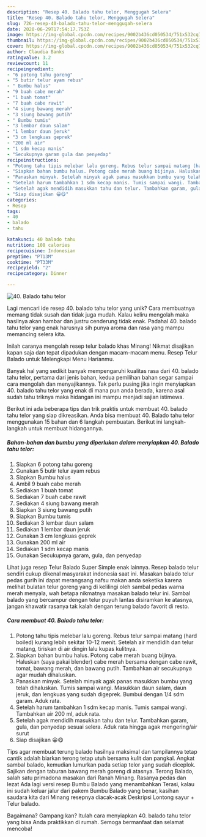 ```yaml
---
description: "Resep 40. Balado tahu telor, Menggugah Selera"
title: "Resep 40. Balado tahu telor, Menggugah Selera"
slug: 726-resep-40-balado-tahu-telor-menggugah-selera
date: 2020-06-29T17:54:17.753Z
image: https://img-global.cpcdn.com/recipes/9002b436cd050534/751x532cq70/40-balado-tahu-telor-foto-resep-utama.jpg
thumbnail: https://img-global.cpcdn.com/recipes/9002b436cd050534/751x532cq70/40-balado-tahu-telor-foto-resep-utama.jpg
cover: https://img-global.cpcdn.com/recipes/9002b436cd050534/751x532cq70/40-balado-tahu-telor-foto-resep-utama.jpg
author: Claudia Banks
ratingvalue: 3.2
reviewcount: 11
recipeingredient:
- "6 potong tahu goreng"
- "5 butir telur ayam rebus"
- " Bumbu halus"
- "9 buah cabe merah"
- "1 buah tomat"
- "7 buah cabe rawit"
- "4 siung bawang merah"
- "3 siung bawang putih"
- " Bumbu tumis"
- "3 lembar daun salam"
- "1 lembar daun jeruk"
- "3 cm lengkuas geprek"
- "200 ml air"
- "1 sdm kecap manis"
- "Secukupnya garam gula dan penyedap"
recipeinstructions:
- "Potong tahu tipis melebar lalu goreng. Rebus telur sampai matang (hard boiled) kurang lebih sekitar 10-12 menit. Setelah air mendidih dan telur matang, tiriskan di air dingin lalu kupas kulitnya."
- "Siapkan bahan bumbu halus. Potong cabe merah buang bijinya. Haluskan (saya pakai blender) cabe merah bersama dengan cabe rawit, tomat, bawang merah, dan bawang putih. Tambahkan air secukupnya agar mudah dihaluskan."
- "Panaskan minyak. Setelah minyak agak panas masukkan bumbu yang telah dihaluskan. Tumis sampai wangi. Masukkan daun salam, daun jeruk, dan lengkuas yang sudah digeprek. Bumbui dengan 1/4 sdm garam. Aduk rata."
- "Setelah harum tambahkan 1 sdm kecap manis. Tumis sampai wangi. Tambahkan air 200 ml, aduk rata."
- "Setelah agak mendidih masukkan tahu dan telur. Tambahkan garam, gula, dan penyedap sesuai selera. Aduk rata hingga agak mengering/air surut"
- "Siap disajikan 😀😋"
categories:
- Resep
tags:
- 40
- balado
- tahu

katakunci: 40 balado tahu 
nutrition: 108 calories
recipecuisine: Indonesian
preptime: "PT13M"
cooktime: "PT33M"
recipeyield: "2"
recipecategory: Dinner

---
```



![40. Balado tahu telor](https://img-global.cpcdn.com/recipes/9002b436cd050534/751x532cq70/40-balado-tahu-telor-foto-resep-utama.jpg)

Lagi mencari ide resep 40. balado tahu telor yang unik? Cara membuatnya memang tidak susah dan tidak juga mudah. Kalau keliru mengolah maka hasilnya akan hambar dan justru cenderung tidak enak. Padahal 40. balado tahu telor yang enak harusnya sih punya aroma dan rasa yang mampu memancing selera kita.

Inilah caranya mengolah resep telur balado khas Minang! Nikmat disajikan kapan saja dan tepat dipadukan dengan macam-macam menu. Resep Telur Balado untuk Melengkapi Menu Harianmu.

Banyak hal yang sedikit banyak mempengaruhi kualitas rasa dari 40. balado tahu telor, pertama dari jenis bahan, kedua pemilihan bahan segar sampai cara mengolah dan menyajikannya. Tak perlu pusing jika ingin menyiapkan 40. balado tahu telor yang enak di mana pun anda berada, karena asal sudah tahu triknya maka hidangan ini mampu menjadi sajian istimewa.


Berikut ini ada beberapa tips dan trik praktis untuk membuat 40. balado tahu telor yang siap dikreasikan. Anda bisa membuat 40. Balado tahu telor menggunakan 15 bahan dan 6 langkah pembuatan. Berikut ini langkah-langkah untuk membuat hidangannya.

<!--inarticleads1-->

##### Bahan-bahan dan bumbu yang diperlukan dalam menyiapkan 40. Balado tahu telor:

1. Siapkan 6 potong tahu goreng
1. Gunakan 5 butir telur ayam rebus
1. Siapkan  Bumbu halus
1. Ambil 9 buah cabe merah
1. Sediakan 1 buah tomat
1. Sediakan 7 buah cabe rawit
1. Sediakan 4 siung bawang merah
1. Siapkan 3 siung bawang putih
1. Siapkan  Bumbu tumis
1. Sediakan 3 lembar daun salam
1. Sediakan 1 lembar daun jeruk
1. Gunakan 3 cm lengkuas geprek
1. Gunakan 200 ml air
1. Sediakan 1 sdm kecap manis
1. Gunakan Secukupnya garam, gula, dan penyedap


Lihat juga resep Telur Balado Super Simple enak lainnya. Resep balado telur sendiri cukup dikenal masyarakat indonesia saat ini. Masakan balado telur pedas gurih ini dapat merangsang nafsu makan anda seketika karena melihat bulatan telur goreng yang di kelilingi oleh sambal pedas warna merah menyala, wah betapa nikmatnya masakan balado telur ini. Sambal balado yang bercampur dengan telur puyuh lantas disiramkan ke atasnya, jangan khawatir rasanya tak kalah dengan terung balado favorit di resto. 

<!--inarticleads2-->

##### Cara membuat 40. Balado tahu telor:

1. Potong tahu tipis melebar lalu goreng. Rebus telur sampai matang (hard boiled) kurang lebih sekitar 10-12 menit. Setelah air mendidih dan telur matang, tiriskan di air dingin lalu kupas kulitnya.
1. Siapkan bahan bumbu halus. Potong cabe merah buang bijinya. Haluskan (saya pakai blender) cabe merah bersama dengan cabe rawit, tomat, bawang merah, dan bawang putih. Tambahkan air secukupnya agar mudah dihaluskan.
1. Panaskan minyak. Setelah minyak agak panas masukkan bumbu yang telah dihaluskan. Tumis sampai wangi. Masukkan daun salam, daun jeruk, dan lengkuas yang sudah digeprek. Bumbui dengan 1/4 sdm garam. Aduk rata.
1. Setelah harum tambahkan 1 sdm kecap manis. Tumis sampai wangi. Tambahkan air 200 ml, aduk rata.
1. Setelah agak mendidih masukkan tahu dan telur. Tambahkan garam, gula, dan penyedap sesuai selera. Aduk rata hingga agak mengering/air surut
1. Siap disajikan 😀😋


Tips agar membuat terung balado hasilnya maksimal dan tampilannya tetap cantik adalah biarkan terong tetap utuh bersama kulit dan pangkal. Angkat sambal balado, kemudian lumurkan pada setiap telor yang sudah diceplok. Sajikan dengan taburan bawang merah goreng di atasnya. Terong Balado, salah satu primadona masakan dari Ranah Minang. Rasanya pedas dan lezat Ada lagi versi resep Bumbu Balado yang menambahkan Terasi, kalau ini sudah keluar jalur dari pakem Bumbu Balado yang benar, kasihan saudara kita dari Minang resepnya diacak-acak  Deskripsi Lontong sayur + Telur balado. 

Bagaimana? Gampang kan? Itulah cara menyiapkan 40. balado tahu telor yang bisa Anda praktikkan di rumah. Semoga bermanfaat dan selamat mencoba!
